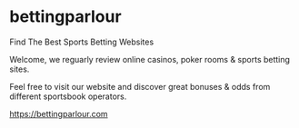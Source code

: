 # bettingparlour

Find The Best Sports Betting Websites

Welcome, we reguarly review online casinos, poker rooms & sports betting sites. 

Feel free to visit our website and discover great bonuses & odds from different sportsbook operators. 

https://bettingparlour.com
